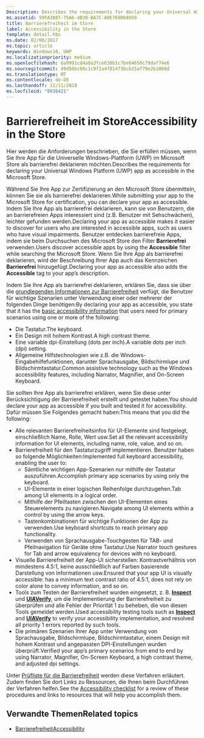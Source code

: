 ```yaml
---
Description: Describes the requirements for declaring your Universal Windows Platform (UWP) app as accessible in the Microsoft Store.
ms.assetid: 59FA3B87-75A6-4B30-BA7C-A0E769D68050
title: Barrierefreiheit im Store
label: Accessibility in the Store
template: detail.hbs
ms.date: 02/08/2017
ms.topic: article
keywords: Windows10, UWP
ms.localizationpriority: medium
ms.openlocfilehash: 6a9991cd4a0a3fce630b1c7be64650c79daf74e6
ms.sourcegitcommit: 49d58bc66c1c9f2a4f81473bcb25af79e2b1088d
ms.translationtype: MT
ms.contentlocale: de-DE
ms.lasthandoff: 12/11/2018
ms.locfileid: "8936421"
---
```

# <a name="accessibility-in-the-store"></a><span data-ttu-id="b1150-103">Barrierefreiheit im Store</span><span class="sxs-lookup"><span data-stu-id="b1150-103">Accessibility in the Store</span></span>  



<span data-ttu-id="b1150-104">Hier werden die Anforderungen beschrieben, die Sie erfüllen müssen, wenn Sie Ihre App für die Universelle Windows-Plattform (UWP) im Microsoft Store als barrierefrei deklarieren möchten.</span><span class="sxs-lookup"><span data-stu-id="b1150-104">Describes the requirements for declaring your Universal Windows Platform (UWP) app as accessible in the Microsoft Store.</span></span>

<span data-ttu-id="b1150-105">Während Sie Ihre App zur Zertifizierung an den Microsoft Store übermitteln, können Sie sie als barrierefrei deklarieren.</span><span class="sxs-lookup"><span data-stu-id="b1150-105">While submitting your app to the Microsoft Store for certification, you can declare your app as accessible.</span></span> <span data-ttu-id="b1150-106">Indem Sie Ihre App als barrierefrei deklarieren, kann sie von Benutzern, die an barrierefreien Apps interessiert sind (z.B. Benutzer mit Sehschwächen), leichter gefunden werden.</span><span class="sxs-lookup"><span data-stu-id="b1150-106">Declaring your app as accessible makes it easier to discover for users who are interested in accessible apps, such as users who have visual impairments.</span></span> <span data-ttu-id="b1150-107">Benutzer entdecken barrierefreie Apps, indem sie beim Durchsuchen des Microsoft Store den Filter **Barrierefrei** verwenden.</span><span class="sxs-lookup"><span data-stu-id="b1150-107">Users discover accessible apps by using the **Accessible** filter while searching the Microsoft Store.</span></span> <span data-ttu-id="b1150-108">Wenn Sie Ihre App als barrierefrei deklarieren, wird der Beschreibung Ihrer App auch das Kennzeichen **Barrierefrei** hinzugefügt.</span><span class="sxs-lookup"><span data-stu-id="b1150-108">Declaring your app as accessible also adds the **Accessible** tag to your app’s description.</span></span>

<span data-ttu-id="b1150-109">Indem Sie Ihre App als barrierefrei deklarieren, erklären Sie, dass sie über die [grundlegenden Informationen zur Barrierefreiheit](basic-accessibility-information.md) verfügt, die Benutzer für wichtige Szenarien unter Verwendung einer oder mehrerer der folgenden Dinge benötigen:</span><span class="sxs-lookup"><span data-stu-id="b1150-109">By declaring your app as accessible, you state that it has the [basic accessibility information](basic-accessibility-information.md) that users need for primary scenarios using one or more of the following:</span></span>

* <span data-ttu-id="b1150-110">Die Tastatur.</span><span class="sxs-lookup"><span data-stu-id="b1150-110">The keyboard.</span></span>
* <span data-ttu-id="b1150-111">Ein Design mit hohem Kontrast.</span><span class="sxs-lookup"><span data-stu-id="b1150-111">A high contrast theme.</span></span>
* <span data-ttu-id="b1150-112">Eine variable dpi-Einstellung (dots per inch).</span><span class="sxs-lookup"><span data-stu-id="b1150-112">A variable dots per inch (dpi) setting.</span></span>
* <span data-ttu-id="b1150-113">Allgemeine Hilfstechnologien wie z.B. die Windows-Eingabehilfefunktionen, darunter Sprachausgabe, Bildschirmlupe und Bildschirmtastatur.</span><span class="sxs-lookup"><span data-stu-id="b1150-113">Common assistive technology such as the Windows accessibility features, including Narrator, Magnifier, and On-Screen Keyboard.</span></span>

<span data-ttu-id="b1150-114">Sie sollten Ihre App als barrierefrei erklären, wenn Sie diese unter Berücksichtigung der Barrierefreiheit erstellt und getestet haben.</span><span class="sxs-lookup"><span data-stu-id="b1150-114">You should declare your app as accessible if you built and tested it for accessibility.</span></span> <span data-ttu-id="b1150-115">Dafür müssen Sie Folgendes gemacht haben:</span><span class="sxs-lookup"><span data-stu-id="b1150-115">This means that you did the following:</span></span>

* <span data-ttu-id="b1150-116">Alle relevanten Barrierefreiheitsinfos für UI-Elemente sind festgelegt, einschließlich Name, Rolle, Wert usw.</span><span class="sxs-lookup"><span data-stu-id="b1150-116">Set all the relevant accessibility information for UI elements, including name, role, value, and so on.</span></span>
* <span data-ttu-id="b1150-117">Barrierefreiheit für den Tastaturzugriff implementieren. Benutzer haben so folgende Möglichkeiten:</span><span class="sxs-lookup"><span data-stu-id="b1150-117">Implemented full keyboard accessibility, enabling the user to:</span></span>
    * <span data-ttu-id="b1150-118">Sämtliche wichtigen App-Szenarien nur mithilfe der Tastatur auszuführen.</span><span class="sxs-lookup"><span data-stu-id="b1150-118">Accomplish primary app scenarios by using only the keyboard.</span></span>
    * <span data-ttu-id="b1150-119">UI-Elemente in einer logischen Reihenfolge durchzugehen.</span><span class="sxs-lookup"><span data-stu-id="b1150-119">Tab among UI elements in a logical order.</span></span>
    * <span data-ttu-id="b1150-120">Mithilfe der Pfeiltasten zwischen den UI-Elementen eines Steuerelements zu navigieren.</span><span class="sxs-lookup"><span data-stu-id="b1150-120">Navigate among UI elements within a control by using the arrow keys.</span></span>
    * <span data-ttu-id="b1150-121">Tastenkombinationen für wichtige Funktionen der App zu verwenden.</span><span class="sxs-lookup"><span data-stu-id="b1150-121">Use keyboard shortcuts to reach primary app functionality.</span></span>
    * <span data-ttu-id="b1150-122">Verwenden von Sprachausgabe-Touchgesten für TAB- und Pfeilnavigation für Geräte ohne Tastatur.</span><span class="sxs-lookup"><span data-stu-id="b1150-122">Use Narrator touch gestures for Tab and arrow equivalency for devices with no keyboard.</span></span>
* <span data-ttu-id="b1150-123">Visuelle Barrierefreiheit der App-UI sicherstellen: Kontrastverhältnis von mindestens 4.5:1, keine ausschließlich auf Farben basierende Darstellung von Informationen usw.</span><span class="sxs-lookup"><span data-stu-id="b1150-123">Ensured that your app UI is visually accessible: has a minimum text contrast ratio of 4.5:1, does not rely on color alone to convey information, and so on.</span></span>
* <span data-ttu-id="b1150-124">Tools zum Testen der Barrierefreiheit wurden eingesetzt, z. B. [**Inspect**](https://msdn.microsoft.com/library/windows/desktop/Dd318521) und [**UIAVerify**](https://msdn.microsoft.com/library/windows/desktop/Hh920986), um die Implementierung der Barrierefreiheit zu überprüfen und alle Fehler der Priorität 1 zu beheben, die von diesen Tools gemeldet werden.</span><span class="sxs-lookup"><span data-stu-id="b1150-124">Used accessibility testing tools such as [**Inspect**](https://msdn.microsoft.com/library/windows/desktop/Dd318521) and [**UIAVerify**](https://msdn.microsoft.com/library/windows/desktop/Hh920986) to verify your accessibility implementation, and resolved all priority 1 errors reported by such tools.</span></span>
* <span data-ttu-id="b1150-125">Die primären Szenarien Ihrer App unter Verwendung von Sprachausgabe, Bildschirmlupe, Bildschirmtastatur, einem Design mit hohem Kontrast und angepassten DPI-Einstellungen wurden überprüft.</span><span class="sxs-lookup"><span data-stu-id="b1150-125">Verified your app’s primary scenarios from end to end by using Narrator, Magnifier, On-Screen Keyboard, a high contrast theme, and adjusted dpi settings.</span></span>

<span data-ttu-id="b1150-126">Unter [Prüfliste für die Barrierefreiheit](accessibility-checklist.md) werden diese Verfahren erläutert. Zudem finden Sie dort Links zu Ressourcen, die Ihnen beim Durchführen der Verfahren helfen.</span><span class="sxs-lookup"><span data-stu-id="b1150-126">See the [Accessibility checklist](accessibility-checklist.md) for a review of these procedures and links to resources that will help you accomplish them.</span></span>

<span id="related_topics"/>

## <a name="related-topics"></a><span data-ttu-id="b1150-127">Verwandte Themen</span><span class="sxs-lookup"><span data-stu-id="b1150-127">Related topics</span></span>    
* [<span data-ttu-id="b1150-128">Barrierefreiheit</span><span class="sxs-lookup"><span data-stu-id="b1150-128">Accessibility</span></span>](accessibility.md) 
